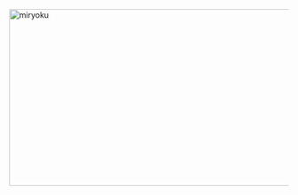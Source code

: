 <img width="668" height="319" alt="miryoku" src="https://github.com/user-attachments/assets/258eb25a-36f0-468c-9181-ba8295976523" />
